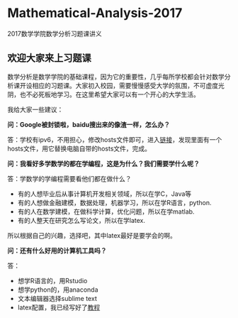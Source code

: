 # Mathematical-Analysis-2017
2017数学学院数学分析习题课讲义

##  欢迎大家来上习题课

数学分析是数学学院的基础课程，因为它的重要性，几乎每所学校都会针对数学分析课开设相应的习题课。大家初入校园，需要慢慢感受大学的氛围，不可虚度光阴，也不必死板地学习。在这里希望大家可以有一个开心的大学生活。

我给大家一些建议：

**问：Google被封锁啦，baidu搜出来的像渣一样，怎么办？**

答：学校有ipv6，不用担心，修改hosts文件即可，进入[链接](https://github.com/newbiejasper/ipv6-hosts)，发现里面有一个hosts文件，用它替换电脑自带的hosts文件，完成。

**问：我看好多学数学的都在学编程，这是为什么？我们需要学什么呢？**

答：学数学的学编程需要看他们都在做什么？

* 有的人想毕业后从事计算机开发相关领域，所以在学C，Java等
* 有的人想做金融建模，数据处理，机器学习，所以在学R语言，python.
* 有的人在数学建模，在做科学计算，优化问题，所以在学matlab.
* 有的人整天在研究怎么写论文，所以在学latex.

所以根据自己的兴趣，选择吧，其中latex最好是要学会的啊。

**问：还有什么好用的计算机工具吗？**

答：

* 想学R语言的，用Rstudio
* 想学python的，用anaconda
* 文本编辑器选择sublime text
* latex配置，我已经写好了[教程](https://github.com/newbiejasper/computer-skills/blob/master/windows%E4%B8%8Blatex%E7%BC%96%E8%AF%91.md)



